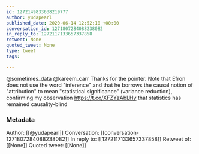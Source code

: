 ```yaml
---
id: 1272149833638219777
author: yudapearl
published_date: 2020-06-14 12:52:10 +00:00
conversation_id: 1271807284088238082
in_reply_to: 1272117133657337858
retweet: None
quoted_tweet: None
type: tweet
tags:

---
```


@sometimes_data @kareem_carr Thanks for the pointer. Note that Efron does not use the word "inference" and that he borrows the causal notion of "attribution" to mean "statistical significance" (variance reduction), confirming my observation https://t.co/XFZYzAbLHy that statistics has remained causality-blind

### Metadata

Author: [[@yudapearl]]
Conversation: [[conversation-1271807284088238082]]
In reply to: [[1272117133657337858]]
Retweet of: [[None]]
Quoted tweet: [[None]]
